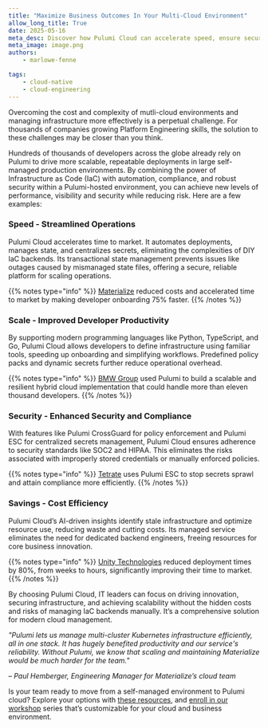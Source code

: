 ```yaml
---
title: "Maximize Business Outcomes In Your Multi-Cloud Environment"
allow_long_title: True
date: 2025-05-16
meta_desc: Discover how Pulumi Cloud can accelerate speed, ensure security, scale operations, and save costs in your multi-cloud environment.
meta_image: image.png
authors:
    - marlowe-fenne

tags:
    - cloud-native
    - cloud-engineering
---
```

Overcoming the cost and complexity of mutli-cloud environments and managing infrastructure more effectively is a perpetual challenge. For thousands of companies growing Platform Engineering skills, the solution to these challenges may be closer than you think.

<!--more-->
Hundreds of thousands of developers across the globe already rely on Pulumi to drive more scalable, repeatable deployments in large self-managed production environments. By combining the power of Infrastructure as Code (IaC) with automation, compliance, and robust security within a Pulumi-hosted environment, you can achieve new levels of performance, visibility and security while reducing risk. Here are a few examples:

### Speed - Streamlined Operations
Pulumi Cloud accelerates time to market. It automates deployments, manages state, and centralizes secrets, eliminating the complexities of DIY IaC backends. Its transactional state management prevents issues like outages caused by mismanaged state files, offering a secure, reliable platform for scaling operations.

{{% notes type="info" %}}
[Materialize](/case-studies/materialize/) reduced costs and accelerated time to market by making developer onboarding 75% faster.
{{% /notes %}}

### Scale - Improved Developer Productivity
By supporting modern programming languages like Python, TypeScript, and Go, Pulumi Cloud allows developers to define infrastructure using familiar tools, speeding up onboarding and simplifying workflows. Predefined policy packs and dynamic secrets further reduce operational overhead.

{{% notes type="info" %}}
[BMW Group](/case-studies/bmw/) used Pulumi to build a scalable and resilient hybrid cloud implementation that could handle more than eleven thousand developers.
{{% /notes %}}

### Security - Enhanced Security and Compliance
With features like Pulumi CrossGuard for policy enforcement and Pulumi ESC for centralized secrets management, Pulumi Cloud ensures adherence to security standards like SOC2 and HIPAA. This eliminates the risks associated with improperly stored credentials or manually enforced policies.

{{% notes type="info" %}}
[Tetrate](/product/secrets-management/) uses Pulumi ESC to stop secrets sprawl and attain compliance more efficiently.
{{% /notes %}}

### Savings - Cost Efficiency
Pulumi Cloud’s AI-driven insights identify stale infrastructure and optimize resource use, reducing waste and cutting costs. Its managed service eliminates the need for dedicated backend engineers, freeing resources for core business innovation.

{{% notes type="info" %}}
[Unity Technologies](/case-studies/unity/) reduced deployment times by 80%, from weeks to hours, significantly improving their time to market.
{{% /notes %}}

By choosing Pulumi Cloud, IT leaders can focus on driving innovation, securing infrastructure, and achieving scalability without the hidden costs and risks of managing IaC backends manually. It’s a comprehensive solution for modern cloud management.

_"Pulumi lets us manage multi-cluster Kubernetes infrastructure efficiently, all in one stack. It has hugely benefited productivity and our service's reliability. Without Pulumi, we know that scaling and maintaining Materialize would be much harder for the team."_

_– Paul Hemberger, Engineering Manager for Materialize’s cloud team_

Is your team ready to move from a self-managed environment to Pulumi cloud? Explore your options with [these resources](/product/pulumi-cloud/), and [enroll in our workshop](https://info.pulumi.com/pulumi-platform-engineering-immersion-days) series that’s customizable for your cloud and business environment.